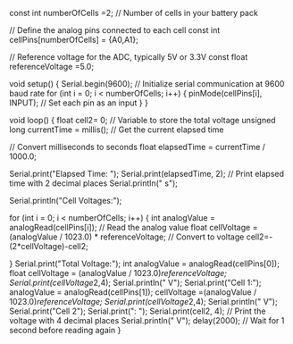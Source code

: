 
const int numberOfCells =2; // Number of cells in your battery pack

// Define the analog pins connected to each cell
const int cellPins[numberOfCells] = {A0,A1};

// Reference voltage for the ADC, typically 5V or 3.3V
const float referenceVoltage =5.0;

void setup() {
  Serial.begin(9600); // Initialize serial communication at 9600 baud rate
  for (int i = 0; i < numberOfCells; i++) {
    pinMode(cellPins[i], INPUT); // Set each pin as an input
  }
}

void loop() {
  float cell2= 0; // Variable to store the total voltage
  unsigned long currentTime = millis(); // Get the current elapsed time

  // Convert milliseconds to seconds
  float elapsedTime = currentTime / 1000.0;

  Serial.print("Elapsed Time: ");
  Serial.print(elapsedTime, 2); // Print elapsed time with 2 decimal places
  Serial.println(" s");

  Serial.println("Cell Voltages:");

  for (int i = 0; i < numberOfCells; i++) {
    int analogValue = analogRead(cellPins[i]); // Read the analog value
    float cellVoltage = (analogValue / 1023.0) * referenceVoltage; // Convert to voltage
    cell2=-(2*cellVoltage)-cell2;  
    
  }
    Serial.print("Total Voltage:");
    int analogValue = analogRead(cellPins[0]);
    float cellVoltage = (analogValue / 1023.0)*referenceVoltage;
    Serial.print(cellVoltage*2,4);
    Serial.println(" V");
    Serial.print("Cell 1:");
    analogValue = analogRead(cellPins[1]);
    cellVoltage =(analogValue / 1023.0)*referenceVoltage;
    Serial.print(cellVoltage*2,4);
    Serial.println(" V");
    Serial.print("Cell 2");
    Serial.print(": ");
    Serial.print(cell2, 4); // Print the voltage with 4 decimal places
    Serial.println(" V");
  delay(2000); // Wait for 1 second before reading again
}
